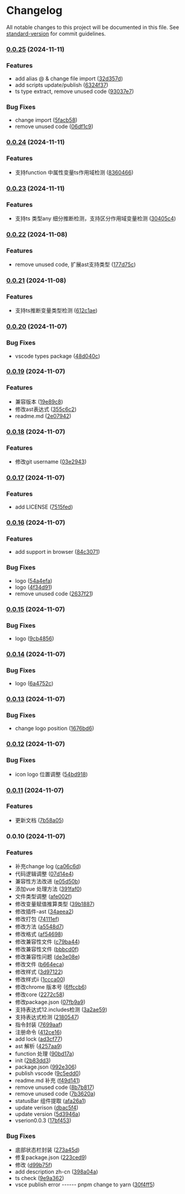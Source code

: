 # Changelog

All notable changes to this project will be documented in this file. See [standard-version](https://github.com/conventional-changelog/standard-version) for commit guidelines.

### [0.0.25](https://github.com/carolCross/jsapi-check/compare/v0.0.24...v0.0.25) (2024-11-11)


### Features

* add alias @ & change file import ([32d357d](https://github.com/carolCross/jsapi-check/commit/32d357dc2ea16f44610326d862d9ef597d5acfe0))
* add scripts update/publish ([6324f37](https://github.com/carolCross/jsapi-check/commit/6324f3719e0ab786ed2fb9a17af46f4e58a94f5b))
* ts type extract, remove unused code ([93037e7](https://github.com/carolCross/jsapi-check/commit/93037e743737c804d52c91516d5cc9ab69c040bb))


### Bug Fixes

* change import ([5facb58](https://github.com/carolCross/jsapi-check/commit/5facb5837c25d1c32dd7f8117d89d44704c3e6a6))
* remove unused code ([06df1c9](https://github.com/carolCross/jsapi-check/commit/06df1c92c9c6fb8706ca573a8dfb2f0453096957))

### [0.0.24](https://github.com/carolCross/jsapi-check/compare/v0.0.23...v0.0.24) (2024-11-11)


### Features

* 支持function 中属性变量ts作用域检测 ([8360466](https://github.com/carolCross/jsapi-check/commit/83604662316ad148f5a774f7bfe90ef3728f63d4))

### [0.0.23](https://github.com/carolCross/jsapi-check/compare/v0.0.22...v0.0.23) (2024-11-11)


### Features

* 支持ts 类型any 细分推断检测，支持区分作用域变量检测 ([30405c4](https://github.com/carolCross/jsapi-check/commit/30405c4844abeabddaf279209483e25d92dd1e72))

### [0.0.22](https://github.com/carolCross/jsapi-check/compare/v0.0.21...v0.0.22) (2024-11-08)


### Features

* remove unused code, 扩展ast支持类型 ([177d75c](https://github.com/carolCross/jsapi-check/commit/177d75c1a01c53f8394a01590260c9e72ac4642d))

### [0.0.21](https://github.com/carolCross/jsapi-check/compare/v0.0.20...v0.0.21) (2024-11-08)


### Features

* 支持ts推断变量类型检测 ([612c1ae](https://github.com/carolCross/jsapi-check/commit/612c1ae164e11130dab6c53351ea35747f72aa21))

### [0.0.20](https://github.com/carolCross/jsapi-check/compare/v0.0.19...v0.0.20) (2024-11-07)


### Bug Fixes

* vscode types package ([48d040c](https://github.com/carolCross/jsapi-check/commit/48d040c5c99d91106e0a96d886fd796e378a816e))

### [0.0.19](https://github.com/carolCross/jsapi-check/compare/v0.0.18...v0.0.19) (2024-11-07)


### Features

* 兼容版本 ([19e89c8](https://github.com/carolCross/jsapi-check/commit/19e89c87d33aa628b63809316526f24e8e00f869))
* 修改ast表达式 ([355c6c2](https://github.com/carolCross/jsapi-check/commit/355c6c29aa0de682af9bf3e4f07bad5aa9c9236b))
* readme.md ([2e07942](https://github.com/carolCross/jsapi-check/commit/2e0794295ab013cf40259b98d7de36e9e0627e18))

### [0.0.18](https://github.com/carolCross/jsapi-check/compare/v0.0.17...v0.0.18) (2024-11-07)


### Features

* 修改git username ([03e2943](https://github.com/carolCross/jsapi-check/commit/03e294311a78fac2c77ef77c76cd1d016fc40b11))

### [0.0.17](https://github.com/carolCross/jsapi-check/compare/v0.0.16...v0.0.17) (2024-11-07)


### Features

* add LICENSE ([7515fed](https://github.com/carolCross/jsapi-check/commit/7515fed162688eb9f71e652a117b80cf7eb380e5))

### [0.0.16](https://github.com/carolCross/jsapi-check/compare/v0.0.15...v0.0.16) (2024-11-07)


### Features

* add support in browser ([84c3071](https://github.com/carolCross/jsapi-check/commit/84c30711f0215fdcd5171573ae8c39f66a1c371d))


### Bug Fixes

* logo ([54a4efa](https://github.com/carolCross/jsapi-check/commit/54a4efa7c01d3952df191a12235c947f931a3f81))
* logo ([4f34d91](https://github.com/carolCross/jsapi-check/commit/4f34d91ecaf0f12911d84983f800952eb4aa3902))
* remove unused code ([2637f21](https://github.com/carolCross/jsapi-check/commit/2637f21f5d22d769533e50a84ffc482e38e71c31))

### [0.0.15](https://github.com/carolCross/jsapi-check/compare/v0.0.14...v0.0.15) (2024-11-07)


### Bug Fixes

* logo ([9cb4856](https://github.com/carolCross/jsapi-check/commit/9cb48562d20288e7aa95c15bb3d5bb614b2abb97))

### [0.0.14](https://github.com/carolCross/jsapi-check/compare/v0.0.13...v0.0.14) (2024-11-07)


### Bug Fixes

* logo ([6a4752c](https://github.com/carolCross/jsapi-check/commit/6a4752c898c3c3e4e65ac43ec4a5b9d565d81e8e))

### [0.0.13](https://github.com/carolCross/jsapi-check/compare/v0.0.12...v0.0.13) (2024-11-07)


### Bug Fixes

* change logo position ([1676bd6](https://github.com/carolCross/jsapi-check/commit/1676bd61debcf5f016b502d1fbb8d895c7f6b702))

### [0.0.12](https://github.com/carolCross/jsapi-check/compare/v0.0.11...v0.0.12) (2024-11-07)


### Bug Fixes

* icon logo 位置调整 ([54bd918](https://github.com/carolCross/jsapi-check/commit/54bd918d28567ef5ff353da6a79bc2c6adbe4de4))

### [0.0.11](https://github.com/carolCross/jsapi-check/compare/v0.0.10...v0.0.11) (2024-11-07)


### Features

* 更新文档 ([7b58a05](https://github.com/carolCross/jsapi-check/commit/7b58a052555f814597fa51773ddeca364dfd2271))

### 0.0.10 (2024-11-07)


### Features

* 补充change log ([ca06c6d](https://github.com/carolCross/jsapi-check/commit/ca06c6d49cba8a8cf3ad1e3a59944f7df05ce763))
* 代码逻辑调整 ([07d14e4](https://github.com/carolCross/jsapi-check/commit/07d14e46ff26a8fb4e33b8466f69213c2e9df94e))
* 兼容性方法改进 ([e05d50b](https://github.com/carolCross/jsapi-check/commit/e05d50b647acac5132c3e77c362e91c34b3d761c))
* 添加vue 处理方法 ([391faf0](https://github.com/carolCross/jsapi-check/commit/391faf005bc9ae0e7016db580981a56cb39e1b5b))
* 文件类型调整 ([afe002f](https://github.com/carolCross/jsapi-check/commit/afe002f0f048323f8d3aac547c343e0d27ba8d58))
* 修改变量赋值推算类型 ([39b1887](https://github.com/carolCross/jsapi-check/commit/39b18872e3a27743b01f3ef26b49956bb11f8dff))
* 修改插件-ast ([34aeea2](https://github.com/carolCross/jsapi-check/commit/34aeea248dec8cf3993fd3eb15d26ddbdaefe014))
* 修改打包 ([74111ef](https://github.com/carolCross/jsapi-check/commit/74111efbb21c0dd3f40b98ef94d18aa43f4a4049))
* 修改方法 ([a5548d7](https://github.com/carolCross/jsapi-check/commit/a5548d7ab8d4609a9549fabd10068f62a4a6eb0f))
* 修改格式 ([af54698](https://github.com/carolCross/jsapi-check/commit/af54698384c5e1ae8fc77be6bad07389285e3d54))
* 修改兼容性文件 ([c79ba44](https://github.com/carolCross/jsapi-check/commit/c79ba44d85cae3c513d99bb519c23a442f062245))
* 修改兼容性文件 ([bbbcd0f](https://github.com/carolCross/jsapi-check/commit/bbbcd0fd95288687015fe0bacfe6e4a02d694399))
* 修改兼容性问题 ([de3e08e](https://github.com/carolCross/jsapi-check/commit/de3e08ed236530ee629e6df22326d3a40ee896ee))
* 修改文件 ([b664eca](https://github.com/carolCross/jsapi-check/commit/b664eca42b2aa789a08db5ec24f076665de25734))
* 修改样式 ([3d97122](https://github.com/carolCross/jsapi-check/commit/3d97122008d37f477b3540ff05938f0c417ebf6f))
* 修改样式ii ([1ccca00](https://github.com/carolCross/jsapi-check/commit/1ccca002b34ac3e8ff4d10381456aac226d33bb1))
* 修改chrome 版本号 ([6ffccb6](https://github.com/carolCross/jsapi-check/commit/6ffccb6e0a0841efb261fdceb57bb02a10ea45c5))
* 修改core ([2272c58](https://github.com/carolCross/jsapi-check/commit/2272c580029b250092f00ee6ede433e76957bf4d))
* 修改package.json ([07fb9a9](https://github.com/carolCross/jsapi-check/commit/07fb9a96a343dfa0ac3149e295b856d82ec05d82))
* 支持表达式12.includes检测 ([3a2ae59](https://github.com/carolCross/jsapi-check/commit/3a2ae597aaea5eea19a2e148a60dce7b1539abbb))
* 支持表达式检测 ([2180547](https://github.com/carolCross/jsapi-check/commit/2180547aebd6e77db422e650d90025623887988a))
* 指令封装 ([7699aaf](https://github.com/carolCross/jsapi-check/commit/7699aaf6f1d6904457451c3b815840123b0ec514))
* 注册命令 ([412ce16](https://github.com/carolCross/jsapi-check/commit/412ce169ca0feea25d710c9993f73733257c9a56))
* add lock ([ad3cf77](https://github.com/carolCross/jsapi-check/commit/ad3cf774d273e1b8ea2826838eace9832eae82a9))
* ast 解析 ([4257aa9](https://github.com/carolCross/jsapi-check/commit/4257aa9d1137512b6e033f78f7ad561eef3913be))
* function 处理 ([90bd17a](https://github.com/carolCross/jsapi-check/commit/90bd17a6839ed83c18fd32dad78df948d46c8cf5))
* init ([2b83dd3](https://github.com/carolCross/jsapi-check/commit/2b83dd342a6fdd1ab8fb578bb2173e802f038501))
* package.json ([992e306](https://github.com/carolCross/jsapi-check/commit/992e306f215f28c580c7359dd1ef2da19c4a0f08))
* publish vscode ([9c5edd0](https://github.com/carolCross/jsapi-check/commit/9c5edd0c8feb38e7c7bdb914c55ff7f7c163beba))
* readme.md 补充 ([f49d141](https://github.com/carolCross/jsapi-check/commit/f49d1412547de1076b71d56d7b2255bef72a94bf))
* remove unused code ([8b7b817](https://github.com/carolCross/jsapi-check/commit/8b7b8178798be654cc2238c52251d23ad1375d7c))
* remove unused code ([7b3620a](https://github.com/carolCross/jsapi-check/commit/7b3620a45ed76e42e94a397e125ee11468ab0fef))
* statusBar 组件提取 ([afa26a1](https://github.com/carolCross/jsapi-check/commit/afa26a18c5e1ea7de3c1edc5c22b54846e559af6))
* update verison ([dbac5f4](https://github.com/carolCross/jsapi-check/commit/dbac5f4c97d95fcf1ff8782581edea90daeaf06a))
* update version ([5d3946a](https://github.com/carolCross/jsapi-check/commit/5d3946a66b28348b3f68a0c5c490964e1a59a55a))
* vserion0.0.3 ([17bf453](https://github.com/carolCross/jsapi-check/commit/17bf453d2cb8770f4415ce28e1cc124ca586f85a))


### Bug Fixes

* 底部状态栏封装 ([273a45d](https://github.com/carolCross/jsapi-check/commit/273a45d0f67a68bc697030f02bce1bced04da4fe))
* 修复package.json ([223ced9](https://github.com/carolCross/jsapi-check/commit/223ced90734cc4b76843de1826f60cd348d5ba92))
* 修改 ([d99b75f](https://github.com/carolCross/jsapi-check/commit/d99b75fd8c389655b24cc178ee43938afe2c841f))
* add description zh-cn ([398a04a](https://github.com/carolCross/jsapi-check/commit/398a04a2464f6fb1779b94c22d31bca7ba59edae))
* ts check ([9e9a362](https://github.com/carolCross/jsapi-check/commit/9e9a3626cffd90a682c28173ddf7c865ecf9bb71))
* vsce publish error ------ pnpm change to yarn ([30f4ff5](https://github.com/carolCross/jsapi-check/commit/30f4ff5b59975eaa1b84640def4e2f014b1326e8))
